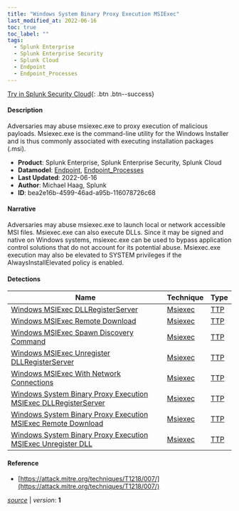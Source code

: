 ```yaml
---
title: "Windows System Binary Proxy Execution MSIExec"
last_modified_at: 2022-06-16
toc: true
toc_label: ""
tags:
  - Splunk Enterprise
  - Splunk Enterprise Security
  - Splunk Cloud
  - Endpoint
  - Endpoint_Processes
---
```


[Try in Splunk Security Cloud](https://www.splunk.com/en_us/cyber-security.html){: .btn .btn--success}

#### Description

Adversaries may abuse msiexec.exe to proxy execution of malicious payloads. Msiexec.exe is the command-line utility for the Windows Installer and is thus commonly associated with executing installation packages (.msi).

- **Product**: Splunk Enterprise, Splunk Enterprise Security, Splunk Cloud
- **Datamodel**: [Endpoint](https://docs.splunk.com/Documentation/CIM/latest/User/Endpoint), [Endpoint_Processes](https://docs.splunk.com/Documentation/CIM/latest/User/EndpointProcesses)
- **Last Updated**: 2022-06-16
- **Author**: Michael Haag, Splunk
- **ID**: bea2e16b-4599-46ad-a95b-116078726c68

#### Narrative

Adversaries may abuse msiexec.exe to launch local or network accessible MSI files. Msiexec.exe can also execute DLLs. Since it may be signed and native on Windows systems, msiexec.exe can be used to bypass application control solutions that do not account for its potential abuse. Msiexec.exe execution may also be elevated to SYSTEM privileges if the AlwaysInstallElevated policy is enabled.

#### Detections

| Name        | Technique   | Type         |
| ----------- | ----------- |--------------|
| [Windows MSIExec DLLRegisterServer](/endpoint/fdb59aef-d88f-4909-8369-ec2afbd2c398/) | [Msiexec](/tags/#msiexec) | [TTP](https://github.com/splunk/security_content/wiki/Detection-Analytic-Types) |
| [Windows MSIExec Remote Download](/endpoint/6aa49ff2-3c92-4586-83e0-d83eb693dfda/) | [Msiexec](/tags/#msiexec) | [TTP](https://github.com/splunk/security_content/wiki/Detection-Analytic-Types) |
| [Windows MSIExec Spawn Discovery Command](/endpoint/e9d05aa2-32f0-411b-930c-5b8ca5c4fcee/) | [Msiexec](/tags/#msiexec) | [TTP](https://github.com/splunk/security_content/wiki/Detection-Analytic-Types) |
| [Windows MSIExec Unregister DLLRegisterServer](/endpoint/a27db3c5-1a9a-46df-a577-765d3f1a3c24/) | [Msiexec](/tags/#msiexec) | [TTP](https://github.com/splunk/security_content/wiki/Detection-Analytic-Types) |
| [Windows MSIExec With Network Connections](/endpoint/827409a1-5393-4d8d-8da4-bbb297c262a7/) | [Msiexec](/tags/#msiexec) | [TTP](https://github.com/splunk/security_content/wiki/Detection-Analytic-Types) |
| [Windows System Binary Proxy Execution MSIExec DLLRegisterServer](/endpoint/8d1d5570-722c-49a3-996c-2e2cceef5163/) | [Msiexec](/tags/#msiexec) | [TTP](https://github.com/splunk/security_content/wiki/Detection-Analytic-Types) |
| [Windows System Binary Proxy Execution MSIExec Remote Download](/endpoint/92cbbf0f-9a6b-4e9d-8c35-cc9244a4e3d5/) | [Msiexec](/tags/#msiexec) | [TTP](https://github.com/splunk/security_content/wiki/Detection-Analytic-Types) |
| [Windows System Binary Proxy Execution MSIExec Unregister DLL](/endpoint/df76a8d1-92e1-4ec9-b8f7-695b5838703e/) | [Msiexec](/tags/#msiexec) | [TTP](https://github.com/splunk/security_content/wiki/Detection-Analytic-Types) |

#### Reference

* [https://attack.mitre.org/techniques/T1218/007/](https://attack.mitre.org/techniques/T1218/007/)



[*source*](https://github.com/splunk/security_content/tree/develop/stories/windows_system_binary_proxy_execution_msiexec.yml) \| *version*: **1**
